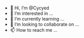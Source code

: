 - 👋 Hi, I’m @Cycyed
- 👀 I’m interested in ...
- 🌱 I’m currently learning ...
- 💞️ I’m looking to collaborate on ...
- 📫 How to reach me ...

<!---
Cycyed/Cycyed is a ✨ special ✨ repository because its `README.md` (this file) appears on your GitHub profile.
You can click the Preview link to take a look at your changes.
--->
